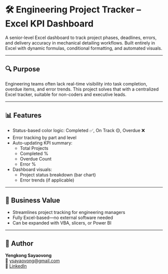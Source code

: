 # 🛠️ Engineering Project Tracker – Excel KPI Dashboard

A senior-level Excel dashboard to track project phases, deadlines, errors, and delivery accuracy in mechanical detailing workflows. Built entirely in Excel with dynamic formulas, conditional formatting, and automated visuals.

---

## 🔍 Purpose

Engineering teams often lack real-time visibility into task completion, overdue items, and error trends. This project solves that with a centralized Excel tracker, suitable for non-coders and executive leads.

---

## 📊 Features

- Status-based color logic: Completed ✅, On Track 🟡, Overdue ❌  
- Error tracking by part and level  
- Auto-updating KPI summary:  
  - Total Projects  
  - Completed %  
  - Overdue Count  
  - Error %  
- Dashboard visuals:  
  - Project status breakdown (bar chart)  
  - Error trends (if applicable)

---


## 💼 Business Value

- Streamlines project tracking for engineering managers  
- Fully Excel-based—no external software needed  
- Can be expanded with VBA, slicers, or Power BI

---

## 👤 Author

**Yengkong Sayaovong**  
📧 ysayaovong@gmail.com  
🔗 [LinkedIn](https://www.linkedin.com/in/YengkongSayaovong)
